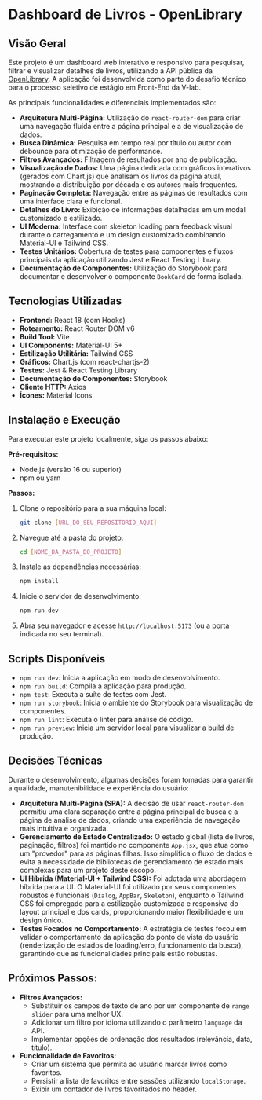 # Dashboard de Livros - OpenLibrary

## Visão Geral

Este projeto é um dashboard web interativo e responsivo para pesquisar, filtrar e visualizar detalhes de livros, utilizando a API pública da [OpenLibrary](https://openlibrary.org/dev/docs/api/search). A aplicação foi desenvolvida como parte do desafio técnico para o processo seletivo de estágio em Front-End da V-lab.

As principais funcionalidades e diferenciais implementados são:
* **Arquitetura Multi-Página:** Utilização do `react-router-dom` para criar uma navegação fluida entre a página principal e a de visualização de dados.
* **Busca Dinâmica:** Pesquisa em tempo real por título ou autor com debounce para otimização de performance.
* **Filtros Avançados:** Filtragem de resultados por ano de publicação.
* **Visualização de Dados:** Uma página dedicada com gráficos interativos (gerados com Chart.js) que analisam os livros da página atual, mostrando a distribuição por década e os autores mais frequentes.
* **Paginação Completa:** Navegação entre as páginas de resultados com uma interface clara e funcional.
* **Detalhes do Livro:** Exibição de informações detalhadas em um modal customizado e estilizado.
* **UI Moderna:** Interface com skeleton loading para feedback visual durante o carregamento e um design customizado combinando Material-UI e Tailwind CSS.
* **Testes Unitários:** Cobertura de testes para componentes e fluxos principais da aplicação utilizando Jest e React Testing Library.
* **Documentação de Componentes:** Utilização do Storybook para documentar e desenvolver o componente `BookCard` de forma isolada.

## Tecnologias Utilizadas

* **Frontend:** React 18 (com Hooks)
* **Roteamento:** React Router DOM v6
* **Build Tool:** Vite
* **UI Components:** Material-UI 5+
* **Estilização Utilitária:** Tailwind CSS
* **Gráficos:** Chart.js (com react-chartjs-2)
* **Testes:** Jest & React Testing Library
* **Documentação de Componentes:** Storybook
* **Cliente HTTP:** Axios
* **Ícones:** Material Icons

## Instalação e Execução

Para executar este projeto localmente, siga os passos abaixo:

**Pré-requisitos:**
* Node.js (versão 16 ou superior)
* npm ou yarn

**Passos:**
1.  Clone o repositório para a sua máquina local:
    ```bash
    git clone [URL_DO_SEU_REPOSITORIO_AQUI]
    ```
2.  Navegue até a pasta do projeto:
    ```bash
    cd [NOME_DA_PASTA_DO_PROJETO]
    ```
3.  Instale as dependências necessárias:
    ```bash
    npm install
    ```
4.  Inicie o servidor de desenvolvimento:
    ```bash
    npm run dev
    ```
5.  Abra seu navegador e acesse `http://localhost:5173` (ou a porta indicada no seu terminal).

## Scripts Disponíveis

* `npm run dev`: Inicia a aplicação em modo de desenvolvimento.
* `npm run build`: Compila a aplicação para produção.
* `npm test`: Executa a suíte de testes com Jest.
* `npm run storybook`: Inicia o ambiente do Storybook para visualização de componentes.
* `npm run lint`: Executa o linter para análise de código.
* `npm run preview`: Inicia um servidor local para visualizar a build de produção.

## Decisões Técnicas

Durante o desenvolvimento, algumas decisões foram tomadas para garantir a qualidade, manutenibilidade e experiência do usuário:

* **Arquitetura Multi-Página (SPA):** A decisão de usar `react-router-dom` permitiu uma clara separação entre a página principal de busca e a página de análise de dados, criando uma experiência de navegação mais intuitiva e organizada.
* **Gerenciamento de Estado Centralizado:** O estado global (lista de livros, paginação, filtros) foi mantido no componente `App.jsx`, que atua como um "provedor" para as páginas filhas. Isso simplifica o fluxo de dados e evita a necessidade de bibliotecas de gerenciamento de estado mais complexas para um projeto deste escopo.
* **UI Híbrida (Material-UI + Tailwind CSS):** Foi adotada uma abordagem híbrida para a UI. O Material-UI foi utilizado por seus componentes robustos e funcionais (`Dialog`, `AppBar`, `Skeleton`), enquanto o Tailwind CSS foi empregado para a estilização customizada e responsiva do layout principal e dos cards, proporcionando maior flexibilidade e um design único.
* **Testes Focados no Comportamento:** A estratégia de testes focou em validar o comportamento da aplicação do ponto de vista do usuário (renderização de estados de loading/erro, funcionamento da busca), garantindo que as funcionalidades principais estão robustas.

## Próximos Passos: 

* **Filtros Avançados:**
    * Substituir os campos de texto de ano por um componente de `range slider` para uma melhor UX.
    * Adicionar um filtro por idioma utilizando o parâmetro `language` da API.
    * Implementar opções de ordenação dos resultados (relevância, data, título).
* **Funcionalidade de Favoritos:**
    * Criar um sistema que permita ao usuário marcar livros como favoritos.
    * Persistir a lista de favoritos entre sessões utilizando `localStorage`.
    * Exibir um contador de livros favoritados no header.